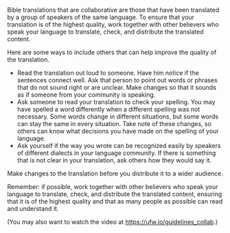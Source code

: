 Bible translations that are collaborative are those that have been translated by a group of speakers of the same language. To ensure that your translation is of the highest quality, work together with other believers who speak your language to translate, check, and distribute the translated content.

Here are some ways to include others that can help improve the quality of the translation.

* Read the translation out loud to someone. Have him notice if the sentences connect well. Ask that person to point out words or phrases that do not sound right or are unclear. Make changes so that it sounds as if someone from your community is speaking.
* Ask someone to read your translation to check your spelling. You may have spelled a word differently when a different spelling was not necessary. Some words change in different situations, but some words can stay the same in every situation. Take note of these changes, so others can know what decisions you have made on the spelling of your language.
* Ask yourself if the way you wrote can be recognized easily by speakers of different dialects in your language community. If there is something that is not clear in your translation, ask others how they would say it.

Make changes to the translation before you distribute it to a wider audience.

Remember: if possible, work together with other believers who speak your language to translate, check, and distribute the translated content, ensuring that it is of the highest quality and that as many people as possible can read and understand it.

(You may also want to watch the video at https://ufw.io/guidelines_collab.)
